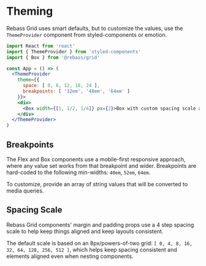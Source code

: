
# Theming

Rebass Grid uses smart defaults, but to customize the values,
use the `ThemeProvider` component from styled-components or emotion.

```jsx
import React from 'react'
import { ThemeProvider } from 'styled-components'
import { Box } from '@rebass/grid'

const App = () => (
  <ThemeProvider
    theme={{
      space: [ 0, 6, 12, 18, 24 ],
      breakpoints: [ '32em', '48em', '64em' ]
    }}>
    <div>
      <Box width={[1, 1/2, 1/4]} px={2}>Box with custom spacing scale and breakpoints</Box>
    </div>
  </ThemeProvider>
)
```

## Breakpoints

The Flex and Box components use a mobile-first responsive approach,
where any value set works from that breakpoint and wider.
Breakpoints are hard-coded to the following min-widths: `40em`, `52em`, `64em`.

To customize, provide an array of string values that will be converted to media queries.

## Spacing Scale

Rebass Grid components' margin and padding props use a 4 step spacing scale to help
keep things aligned and keep layouts consistent.

The default scale is based on an 8px/powers-of-two grid: `[ 0, 4, 8, 16, 32, 64, 128, 256, 512 ]`,
which helps keep spacing consistent and elements aligned even when nesting components.

